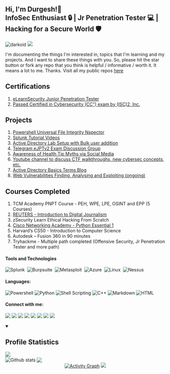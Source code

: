 <!--
used a lot o badges from https://github.com/alexandresanlim/Badges4-README.md-Profile
-->

## Hi, I'm Durgesh!🤠 <br> InfoSec Enthusiast 🔒 | Jr Penetration Tester 💻 | Hacking for a Secure World 🛡️
<p>
  <img src="https://komarev.com/ghpvc/?username=darkoid" alt="darkoid" />
  <a href="https://github.com/darkoid/#connect-with-me"><img src="https://img.shields.io/badge/with%20me-000000?style=for-the-badge&logo=About.me&label=Connect&message=With Me&color=36393f&style=flat-square"></a>
</p>

I'm documenting the things I'm interested in, topics that I'm learning and my projects. And I want to share these things with you. So, please hit the star button or fork any repo that you think is helpful / informative / worth it. It means a lot to me. Thanks. Visit all my public repos [here](https://github.com/darkoid?tab=repositories&q=&type=source&language=&sort=star)

## Certifications
  
1. <a href="https://my.ine.com/certificate/37adc432-8111-44c9-9d23-e18a988ada55">eLearnSecurity Junior Penetration Tester</a><br>
2. <a href="https://drive.google.com/file/d/1RFdXLVyIn8vRAztPJeTpP15l9nxjRTQa/view?usp=sharing">Passed Certified in Cybersecurity (CC") exam by (ISC)2, Inc.</a>

## Projects
1. <a href="https://github.com/darkoid/pufin">Powershell Universal File Integrity Nspector</a>
2. <a href="https://www.youtube.com/playlist?list=PLGTCL-TUye6U4dd6Bo0FearC2kw_ziMus">Splunk Tutorial Videos</a>
3. <a href="https://github.com/darkoid/ActiveDirectoryLab">Active Directory Lab Setup with Bulk user addition</a>
4. <a href="https://t.me/eJPTv2_Exam">Telegram eJPTv2 Exam Discussion Group</a>
5. <a href="https://www.instagram.com/health.myths/">Awareness of Health Tip Myths via Social Media</a>
6. <a href="https://www.youtube.com/@darkoiddefense/">Youtube channel to discuss CTF walkthroughs, new cybersec concepts, etc.</a>
6. <a href="https://github.com/darkoid/ActiveDirectoryBasics">Active Directory Basics Terms Blog</a><br>
7. <a href="https://github.com/darkoid/WebVulnerabilities">Web Vulnerabilities Finding, Analysing and Exploiting (ongoing)</a>

## Courses Completed
1. TCM Academy PNPT Course - PEH, WPE, LPE, OSINT and EPP (5 Courses)
2. [REUTERS - Introduction to Digital Journalism](https://reutersdigitaljournalism.com/course_completed_certificate/145099.html?l=en)
3. zSecurity Learn Ethical Hacking From Scratch
4. [Cisco Networking Academy - Python Essential 1](https://www.credly.com/badges/a322aa0d-c929-4f1f-a2a7-3cb462e5ae18)
5. Harvard’s CS50 - Introduction to Computer Science
6. Autodesk – Fusion 360 in 90 minutes
7. Tryhackme - Multiple path completed (Offensive Security, Jr Penetration Tester and more path)

#### Tools and Technologies

![Splunk](https://img.shields.io/badge/Splunk-000000?style=for-the-badge&logo=Splunk&logoColor=white)&nbsp;
![Burpsuite](https://img.shields.io/badge/Burpsuite-FF6600?style=for-the-badge)&nbsp;
![Metasploit](https://img.shields.io/badge/Metasploit-0082C9?style=for-the-badge)&nbsp;
![Azure](https://img.shields.io/badge/azure-0089D6?style=for-the-badge&logo=microsoft-azure&logoColor=white)&nbsp;
![Linux](https://img.shields.io/badge/Linux-FCC624?style=for-the-badge&logo=linux&logoColor=black)&nbsp;
![Nessus](https://img.shields.io/badge/Nessus-0FAAFF?style=for-the-badge)

<!---
Extras I know but don't show
![VMWare](https://img.shields.io/badge/VMware-231f20?style=for-the-badge&logo=VMware&logoColor=white)&nbsp;
![VirtualBox](https://img.shields.io/badge/VirtualBox-21416b?style=for-the-badge&logo=VirtualBox&logoColor=white)&nbsp;
![Tor Browser](https://img.shields.io/badge/Tor_Browser-7D4698?style=for-the-badge&logo=Tor-Browser&logoColor=white)&nbsp;
![iTerm2](https://img.shields.io/badge/iTerm2-000000?style=for-the-badge&logo=iterm2&logoColor=white)&nbsp;
![Mac OS](https://img.shields.io/badge/mac%20os-000000?style=for-the-badge&logo=apple&logoColor=white)&nbsp;
![Canva](https://img.shields.io/badge/Canva-%2300C4CC.svg?&style=for-the-badge&logo=Canva&logoColor=white)&nbsp;
![HTB](https://img.shields.io/badge/HackTheBox-111927?style=for-the-badge&logo=Hack%20The%20Box&logoColor=9FEF00)&nbsp;
![Kali Linux](https://img.shields.io/badge/Kali_Linux-557C94?style=for-the-badge&logo=kali-linux&logoColor=white)&nbsp;
![Git](https://img.shields.io/badge/GIT-E44C30?style=for-the-badge&logo=git&logoColor=white)&nbsp;
--->

#### Languages:

![Powershell](https://img.shields.io/badge/powershell-5391FE?style=for-the-badge&logo=powershell&logoColor=white)
![Python](https://img.shields.io/badge/HackTheBox-111927?style=for-the-badge&logo=Hack%20The%20Box&logoColor=9FEF00)
![Shell Scripting](https://img.shields.io/badge/Shell_Script-121011?style=for-the-badge&logo=gnu-bash&logoColor=white)
![C++](https://img.shields.io/badge/C%2B%2B-00599C?style=for-the-badge&logo=c%2B%2B&logoColor=white)
![Markdown](https://img.shields.io/badge/markdown-%23000000.svg?style=for-the-badge&logo=markdown&logoColor=white)
![HTML](https://img.shields.io/badge/HTML5-E34F26?style=for-the-badge&logo=html5&logoColor=white)

#### Connect with me:

[<img src ="https://img.shields.io/badge/Gmail-D14836?style=for-the-badge&logo=gmail&logoColor=white">](mailto:durgeshshah.wdn@gmail.com)
[<img src ="https://img.shields.io/badge/YouTube-FF0000?style=for-the-badge&logo=youtube&logoColor=white">](https://www.youtube.com/@darkoiddefense)
[<img src ="https://img.shields.io/badge/website-000000?style=for-the-badge&logo=About.me&logoColor=white">](https://darkoid.github.io/cv2)
[<img src="https://img.shields.io/badge/Twitter-1DA1F2?style=for-the-badge&logo=twitter&logoColor=white" />](https://twitter.com/DurgeshShah16) 
[<img src="https://img.shields.io/badge/LinkedIn-0077B5?style=for-the-badge&logo=linkedin&logoColor=white" />](https://www.linkedin.com/in/darkoid/)
[<img src="https://img.shields.io/badge/Instagram-E4405F?style=for-the-badge&logo=instagram&logoColor=white" />](https://instagram.com/darkoid.durgesh)
[<img src="https://img.shields.io/badge/eJPTv2_Exam-2CA5E0?style=for-the-badge&logo=telegram&logoColor=white" />](https://t.me/eJPTv2_Exam)
[<img src="https://img.shields.io/badge/Discord-5865F2?style=for-the-badge&logo=discord&logoColor=white" />](https://discordapp.com/users/856957226555670529)

</p>
<!---
### Gonna need to edit this and use later
[<img src="" />]()
[<img src="https://img.shields.io/badge/orcid-A6CE39?style=for-the-badge&logo=orcid&logoColor=white" />](https://example.com)
[<img src="https://img.shields.io/badge/linktree-39E09B?style=for-the-badge&logo=linktree&logoColor=white" />](https://example.com)
[<img src="https://img.shields.io/badge/GitHub-100000?style=for-the-badge&logo=github&logoColor=white" />](https://example.com)
[<img src="https://img.shields.io/badge/bio.link-000000%7D?style=for-the-badge&logo=biolink&logoColor=white" />](https://example.com)
[<img src="https://img.shields.io/badge/Spotify-1ED760?&style=for-the-badge&logo=spotify&logoColor=white" />](https://example.com)
--->

<details open>
<summary><h2> Profile Statistics </h2></summary>
  <img align="center" src="https://github-readme-streak-stats.herokuapp.com/?user=darkoid"/>
  <br>
  <img align="center" src="https://github-readme-stats.vercel.app/api?username=darkoid&show_icons=true&include_all_commits=true&theme=transparent&rank_icon=github&hide_border=true&custom_title=GitHub%20Stats" alt="Github stats"/> <img align="center" src="https://github-readme-stats.vercel.app/api/top-langs/?username=darkoid&layout=compact&theme=transparent&hide_border=true" />
  <div align="center">
  <a href="https://github.com/darkoid/darkoid"><img alt="Activity Graph" src="https://github-readme-activity-graph.vercel.app/graph/?username=darkoid&theme=transparent&hide_border=true&custom_title=Contribution%20Graph" /></a>
  <img src="https://github-profile-trophy.vercel.app/?username=darkoid" />
  </div>
</details>
